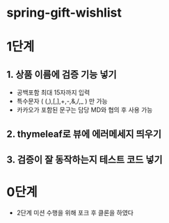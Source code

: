 # spring-gift-wishlist

# 1단계

## 1. 상품 이름에 검증 기능 넣기
- 공백포함 최대 15자까지 입력
- 특수문자 (  (,),[,],+,-,&,/,_ ) 만 가능
- 카카오가 포함된 문구는 담당 MD와 협의 후 사용 가능
## 2. thymeleaf로 뷰에 에러메세지 띄우기
## 3. 검증이 잘 동작하는지 테스트 코드 넣기

# 0단계
- 2단계 미션 수행을 위해 포크 후 클론을 하였다